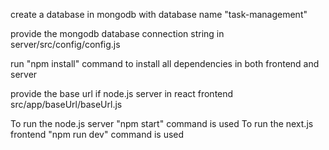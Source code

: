 create a database in mongodb with database name "task-management"

provide the mongodb database connection string in server/src/config/config.js

run "npm install" command to install all dependencies in both frontend and server

provide the base url if node.js server in react frontend src/app/baseUrl/baseUrl.js

To run the node.js server "npm start" command is used To run the next.js frontend "npm run dev" command is used